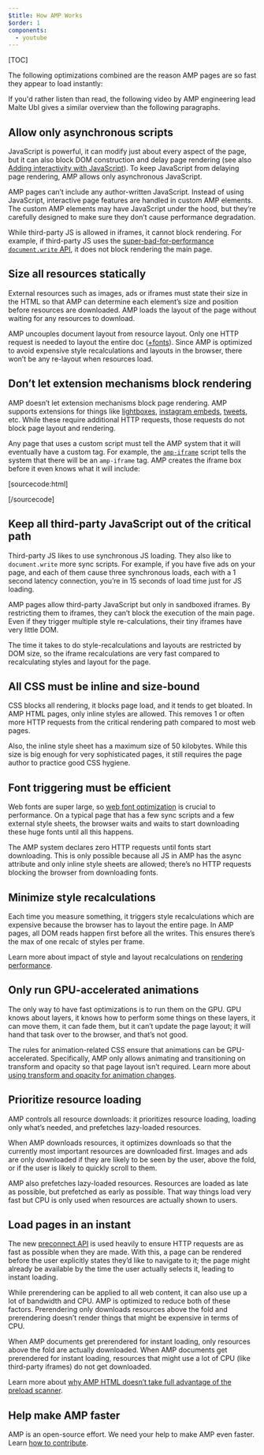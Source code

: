 ```yaml
---
$title: How AMP Works
$order: 1
components:
  - youtube
---
```

[TOC]

The following optimizations combined are the reason AMP pages are so fast they appear to load instantly:

If you'd rather listen than read, the following video by AMP engineering lead Malte Ubl gives a similar overview than the following paragraphs.

<amp-youtube
    data-videoid="hVRkG1CQScA"
    layout="responsive"
    width="480" height="270">
</amp-youtube>

## Allow only asynchronous scripts

JavaScript is powerful,
it can modify just about every aspect of the page,
but it can also block DOM construction and delay page rendering
(see also [Adding interactivity with JavaScript](https://developers.google.com/web/fundamentals/performance/critical-rendering-path/adding-interactivity-with-javascript)).
To keep JavaScript from delaying page rendering,
AMP allows only asynchronous JavaScript.

AMP pages can’t include any author-written JavaScript.
Instead of using JavaScript,
interactive page features are handled in custom AMP elements.
The custom AMP elements may have JavaScript under the hood,
but they’re carefully designed to make sure they don’t cause performance degradation.

While third-party JS is allowed in iframes,
it cannot block rendering.
For example, if third-party JS uses the
[super-bad-for-performance `document.write` API](http://www.stevesouders.com/blog/2012/04/10/dont-docwrite-scripts/),
it does not block rendering the main page.

## Size all resources statically

External resources such as images, ads or iframes must state their size in the HTML
so that AMP can determine each element’s size and position before resources are downloaded.
AMP loads the layout of the page without waiting for any resources to download.

AMP uncouples document layout from resource layout.
Only one HTTP request is needed to layout the entire doc
([+fonts](#font-triggering-must-be-efficient)).
Since AMP is optimized to avoid expensive style recalculations and layouts in the browser,
there won’t be any re-layout when resources load.

## Don’t let extension mechanisms block rendering

AMP doesn’t let extension mechanisms block page rendering.
AMP supports extensions for things like
[lightboxes](/docs/reference/extended/amp-lightbox.html),
[instagram embeds](/docs/reference/extended/amp-instagram.html),
[tweets](/docs/reference/extended/amp-twitter.html), etc.
While these require additional HTTP requests,
those requests do not block page layout and rendering.

Any page that uses a custom script must tell the AMP system
that it will eventually have a custom tag.
For example, the [`amp-iframe`](/docs/reference/extended/amp-iframe.html)
script tells the system that there will be an `amp-iframe` tag.
AMP creates the iframe box before it even knows what it will include:

[sourcecode:html]
<script async custom-element="amp-iframe" src="https://cdn.ampproject.org/v0/amp-youtube-0.1.js"></script>
[/sourcecode]

## Keep all third-party JavaScript out of the critical path

Third-party JS likes to use synchronous JS loading.
They also like to `document.write` more sync scripts.
For example, if you have five ads on your page, and each of them cause three synchronous loads,
each with a 1 second latency connection,
you’re in 15 seconds of load time just for JS loading.

AMP pages allow third-party JavaScript but only in sandboxed iframes.
By restricting them to iframes, they can’t block the execution of the main page.
Even if they trigger multiple style re-calculations,
their tiny iframes have very little DOM.

The time it takes to do style-recalculations and layouts are restricted by DOM size,
so the iframe recalculations are very fast compared
to recalculating styles and layout for the page.

## All CSS must be inline and size-bound

CSS blocks all rendering, it blocks page load, and it tends to get bloated.
In AMP HTML pages, only inline styles are allowed.
This removes 1 or often more HTTP requests from the critical rendering path
compared to most web pages.

Also, the inline style sheet has a maximum size of 50 kilobytes.
While this size is big enough for very sophisticated pages,
it still requires the page author to practice good CSS hygiene.

## Font triggering must be efficient

Web fonts are super large, so
[web font optimization](https://developers.google.com/web/fundamentals/performance/optimizing-content-efficiency/webfont-optimization)
is crucial to performance.
On a typical page that has a few sync scripts and a few external style sheets,
the browser waits and waits to start downloading these huge fonts until all this happens.

The AMP system declares zero HTTP requests until fonts start downloading.
This is only possible because all JS in AMP has the async attribute
and only inline style sheets are allowed;
there’s no HTTP requests blocking the browser from downloading fonts.

## Minimize style recalculations

Each time you measure something, it triggers style recalculations which are expensive
because the browser has to layout the entire page.
In AMP pages, all DOM reads happen first before all the writes.
This ensures there’s the max of one recalc of styles per frame.

Learn more about impact of style and layout recalculations on
[rendering performance](https://developers.google.com/web/fundamentals/performance/rendering/).

## Only run GPU-accelerated animations

The only way to have fast optimizations is to run them on the GPU.
GPU knows about layers, it knows how to perform some things on these layers,
it can move them, it can fade them, but it can’t update the page layout;
it will hand that task over to the browser, and that’s not good.

The rules for animation-related CSS ensure that animations can be GPU-accelerated.
Specifically, AMP only allows animating and transitioning on transform and opacity
so that page layout isn’t required.
Learn more about
[using transform and opacity for animation changes](https://developers.google.com/web/fundamentals/performance/rendering/stick-to-compositor-only-properties-and-manage-layer-count).

## Prioritize resource loading

AMP controls all resource downloads: it prioritizes resource loading,
loading only what’s needed, and prefetches lazy-loaded resources.

When AMP downloads resources, it optimizes downloads
so that the currently most important resources are downloaded first.
Images and ads are only downloaded if they are likely to be seen by the user,
above the fold, or if the user is likely to quickly scroll to them.

AMP also prefetches lazy-loaded resources.
Resources are loaded as late as possible, but prefetched as early as possible.
That way things load very fast but CPU is only used
when resources are actually shown to users.

## Load pages in an instant

The new [preconnect API](http://www.w3.org/TR/resource-hints/#dfn-preconnect)
is used heavily to ensure HTTP requests are as fast as possible when they are made.
With this,
a page can be rendered before the user explicitly states they’d like to navigate to it;
the page might already be available by the time the user actually selects it,
leading to instant loading.

While prerendering can be applied to all web content,
it can also use up a lot of bandwidth and CPU. AMP is optimized to reduce both of these factors. Prerendering only downloads resources above the fold
and prerendering doesn’t render things that might be expensive in terms of CPU.

When AMP documents get prerendered for instant loading,
only resources above the fold are actually downloaded.
When AMP documents get prerendered for instant loading,
resources that might use a lot of CPU (like third-party iframes) do not get downloaded.

Learn more about
[why AMP HTML doesn’t take full advantage of the preload scanner](https://medium.com/@cramforce/why-amp-html-does-not-take-full-advantage-of-the-preload-scanner-7e7f788aa94e).

## Help make AMP faster
AMP is an open-source effort.
We need your help to make AMP even faster.
Learn [how to contribute](/docs/support/contribute.html).
